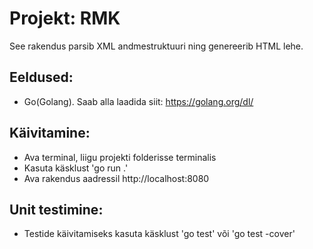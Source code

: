 # Projekt: RMK

See rakendus parsib XML andmestruktuuri ning genereerib HTML lehe.


## Eeldused:

- Go(Golang). Saab alla laadida siit: https://golang.org/dl/

## Käivitamine:

- Ava terminal, liigu projekti folderisse terminalis
- Kasuta käsklust 'go run .'
- Ava rakendus aadressil  http://localhost:8080


## Unit testimine:

- Testide käivitamiseks kasuta käsklust 'go test' või 'go test -cover'

